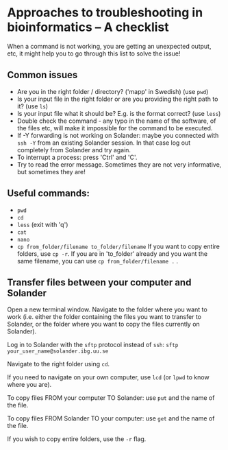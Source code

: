 # Approaches to troubleshooting in bioinformatics – A checklist 

When a command is not working, you are getting an unexpected output, etc, it might help you to go through this list to solve the issue!

## Common issues

+ Are you in the right folder / directory? ('mapp' in Swedish) (use `pwd`)
+ Is your input file in the right folder or are you providing the right path to it? (use `ls`)
+ Is your input file what it should be? E.g. is the format correct? (use `less`)
+ Double check the command - any typo in the name of the software, of the files etc, will make it impossible for the command to be executed.
+ If -Y forwarding is not working on Solander: maybe you connected with `ssh -Y` from an existing Solander session. In that case log out completely from Solander and try again.
+ To interrupt a process: press 'Ctrl' and 'C'.
+ Try to read the error message. Sometimes they are not very informative, but sometimes they are!

## Useful commands:

+ `pwd`
+ `cd`
+ `less` (exit with 'q')
+ `cat`
+ `nano`
+ `cp from_folder/filename to_folder/filename` If you want to copy entire folders, use `cp -r`. If you are in 'to_folder' already and you want the same filename, you can use `cp from_folder/filename .` .

## Transfer files between your computer and Solander

Open a new terminal window. Navigate to the folder where you want to work (i.e. either the folder containing the files you want to transfer to Solander, or the folder where you want to copy the files currently on Solander).

Log in to Solander with the `sftp` protocol instead of `ssh`: `sftp your_user_name@solander.ibg.uu.se`

Navigate to the right folder using `cd`.

If you need to navigate on your own computer, use `lcd` (or `lpwd` to know where you are).

To copy files FROM your computer TO Solander: use `put` and the name of the file.

To copy files FROM Solander TO your computer: use `get` and the name of the file.

If you wish to copy entire folders, use the `-r` flag.

